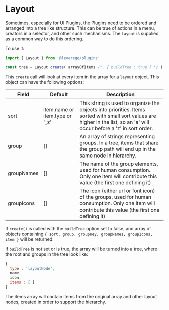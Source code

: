 # Layout

Sometimes, especially for UI Plugins, the Plugins need to be ordered and arranged into a tree like structure. This can be true of actions in a menu, creators in a selector, and other such mechanisms. The `Layout` is supplied as a common way to do this ordering.

To use it:

``` javascript 
import { Layout } from '@leverege/plugins'

const tree = Layout.create( arrayOfItems /*, { buildTree : true } */ )
```

This `create` call will look at every item in the array for a `layout` object. This object can have the following options:

| Field | Default | Description |
|-------|---------|-------------|
| sort | item.name or item.type or '_z' | This string is used to organize the objects into priorities. Items sorted with small sort values are higher in the list, so an 'a' will occur before a 'z' in sort order.  |
| group | [] | An array of strings representing groups. In a tree, items that share the group path will end up in the same node in hierarchy.  |
| groupNames | [] | The name of the group elements, used for human consumption. Only one item will contribute this value (the first one defining it) |
| groupIcons | [] | The icon (either url or font icon) of the groups, used for human consumption. Only one item will contribute this value (the first one defining it) |

If `create()` is called with the `buildTree` option set to false, and array of objects containing `{ sort, group, groupKey, groupNames, groupIcons, item }` will be returned.

If `buildTree` is not set or is true, the array will be turned into a tree, where the root and groups in the tree look like:

``` javascript 
{
  type : 'layoutNode',
  name,
  icon,
  items : [ ]
}
```

The items array will contain items from the original array and other layout nodes, created in order to support the hierarchy.


